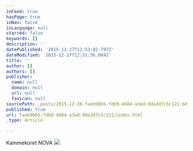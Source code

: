 ```yaml
---
inFeed: true
hasPage: true
inNav: false
inLanguage: null
starred: false
keywords: []
description: ''
datePublished: '2015-12-27T12:53:02.797Z'
dateModified: '2015-12-27T12:52:56.004Z'
title: ''
author: []
authors: []
publisher:
  name: null
  domain: null
  url: null
  favicon: null
sourcePath: _posts/2015-12-26-faeb9065-fdb9-4684-a3ed-9da3d7c5c121.md
published: true
url: faeb9065-fdb9-4684-a3ed-9da3d7c5c121/index.html
_type: Article

---
```

Kammekoret NOVA ![](https://the-grid-user-content.s3-us-west-2.amazonaws.com/d9ce4f40-76b0-4978-be1e-215b569a40db.jpg)
